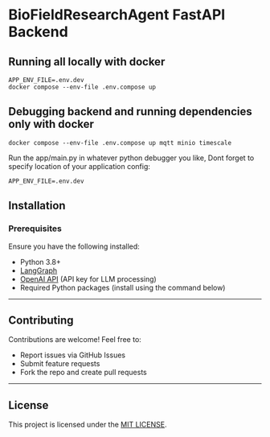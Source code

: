 # BioFieldResearchAgent FastAPI Backend

## Running all locally with docker
```
APP_ENV_FILE=.env.dev
docker compose --env-file .env.compose up
```
## Debugging backend and running dependencies only with docker

```
docker compose --env-file .env.compose up mqtt minio timescale
```

Run the app/main.py in whatever python debugger you like,
Dont forget to specify location of your application config:
```
APP_ENV_FILE=.env.dev
```

## Installation
### Prerequisites
Ensure you have the following installed:
- Python 3.8+
- [LangGraph](https://github.com/langchain-ai/langgraph)
- [OpenAI API](https://openai.com/) (API key for LLM processing)
- Required Python packages (install using the command below)

---
## Contributing
Contributions are welcome! Feel free to:
- Report issues via GitHub Issues
- Submit feature requests
- Fork the repo and create pull requests

---
## License
This project is licensed under the [MIT LICENSE](https://mit-license.org/).

